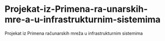 # Projekat-iz-Primena-ra-unarskih-mre-a-u-infrastrukturnim-sistemima
Projekat iz Primena računarskih mreža u infrastrukturnim sistemima
